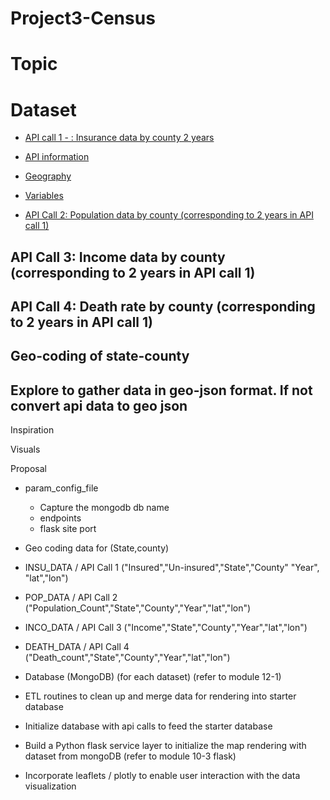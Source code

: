 # Project3-Census

# Topic

# Dataset
* [API call 1 - : Insurance data by county 2 years](https://www.census.gov/data/developers/data-sets/Health-Insurance-Statistics.html) 
* [API information](api.census.gov/data/timeseries/healthins/sahie.html)
* [Geography](api.census.gov/data/timeseries/healthins/sahie/geography.html)
* [Variables](api.census.gov/data/timeseries/healthins/sahie/variables.html)

* [API Call 2: Population data by county (corresponding to 2 years in API call 1)](http://)

## API Call 3: Income data by county (corresponding to 2 years in API call 1)

## API Call 4: Death rate by county (corresponding to 2 years in API call 1)

## Geo-coding of state-county
## Explore to gather data in geo-json format. If not convert api data to geo json

Inspiration

Visuals

Proposal
- param_config_file
    - Capture the mongodb db name
    - endpoints
    - flask site port

- Geo coding data for (State,county)
- INSU_DATA / API Call 1 ("Insured","Un-insured","State","County" "Year", "lat","lon")
- POP_DATA / API Call 2 ("Population_Count","State","County","Year","lat","lon")
- INCO_DATA / API Call 3 ("Income","State","County","Year","lat","lon")
- DEATH_DATA / API Call 4 ("Death_count","State","County","Year","lat","lon")
- Database (MongoDB) (for each dataset) (refer to module 12-1)
- ETL routines to clean up and merge data for rendering into starter database
- Initialize database with api calls to feed the starter database
- Build a Python flask service layer to initialize the map rendering with dataset from mongoDB (refer to module 10-3 flask)
- Incorporate leaflets / plotly to enable user interaction with the data visualization


